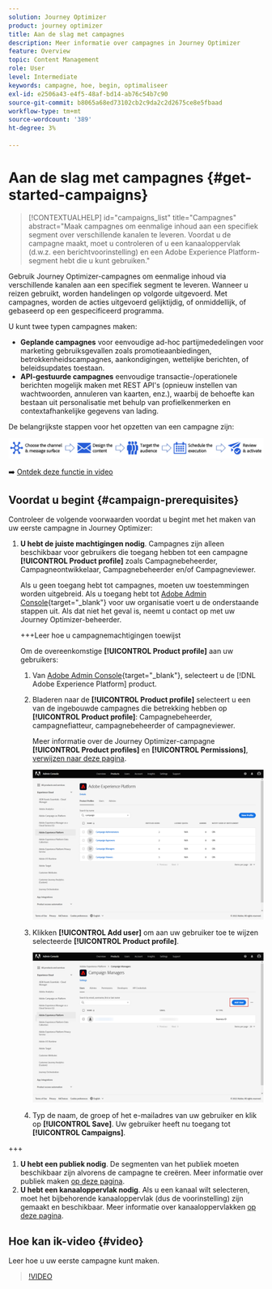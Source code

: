 ```yaml
---
solution: Journey Optimizer
product: journey optimizer
title: Aan de slag met campagnes
description: Meer informatie over campagnes in Journey Optimizer
feature: Overview
topic: Content Management
role: User
level: Intermediate
keywords: campagne, hoe, begin, optimaliseer
exl-id: e2506a43-e4f5-48af-bd14-ab76c54b7c90
source-git-commit: b8065a68ed73102cb2c9da2c2d2675ce8e5fbaad
workflow-type: tm+mt
source-wordcount: '389'
ht-degree: 3%

---
```


# Aan de slag met campagnes {#get-started-campaigns}

>[!CONTEXTUALHELP]
>id="campaigns_list"
>title="Campagnes"
>abstract="Maak campagnes om eenmalige inhoud aan een specifiek segment over verschillende kanalen te leveren. Voordat u de campagne maakt, moet u controleren of u een kanaaloppervlak (d.w.z. een berichtvoorinstelling) en een Adobe Experience Platform-segment hebt die u kunt gebruiken."

Gebruik Journey Optimizer-campagnes om eenmalige inhoud via verschillende kanalen aan een specifiek segment te leveren. Wanneer u reizen gebruikt, worden handelingen op volgorde uitgevoerd. Met campagnes, worden de acties uitgevoerd gelijktijdig, of onmiddellijk, of gebaseerd op een gespecificeerd programma.

U kunt twee typen campagnes maken:

* **Geplande campagnes** voor eenvoudige ad-hoc partijmededelingen voor marketing gebruiksgevallen zoals promotieaanbiedingen, betrokkenheidscampagnes, aankondigingen, wettelijke berichten, of beleidsupdates toestaan.
* **API-gestuurde campagnes** eenvoudige transactie-/operationele berichten mogelijk maken met REST API&#39;s (opnieuw instellen van wachtwoorden, annuleren van kaarten, enz.), waarbij de behoefte kan bestaan uit personalisatie met behulp van profielkenmerken en contextafhankelijke gegevens van lading.

De belangrijkste stappen voor het opzetten van een campagne zijn:

![](assets/create-campaign-process.png)

➡️ [Ontdek deze functie in video](#video)

## Voordat u begint {#campaign-prerequisites}

Controleer de volgende voorwaarden voordat u begint met het maken van uw eerste campagne in Journey Optimizer:

1. **U hebt de juiste machtigingen nodig**. Campagnes zijn alleen beschikbaar voor gebruikers die toegang hebben tot een campagne **[!UICONTROL Product profile]** zoals Campagnebeheerder, Campagneontwikkelaar, Campagnebeheerder en/of Campagneviewer.

   Als u geen toegang hebt tot campagnes, moeten uw toestemmingen worden uitgebreid. Als u toegang hebt tot [Adobe Admin Console](https://adminconsole.adobe.com/){target="_blank"} voor uw organisatie voert u de onderstaande stappen uit. Als dat niet het geval is, neemt u contact op met uw Journey Optimizer-beheerder.

   +++Leer hoe u campagnemachtigingen toewijst

   Om de overeenkomstige **[!UICONTROL Product profile]** aan uw gebruikers:

   1. Van [Adobe Admin Console](https://adminconsole.adobe.com/){target="_blank"}, selecteert u de [!DNL Adobe Experience Platform] product.

   1. Bladeren naar de **[!UICONTROL Product profile]** selecteert u een van de ingebouwde campagnes die betrekking hebben op **[!UICONTROL Product profile]**: Campagnebeheerder, campagnefiatteur, campagnebeheerder of campagneviewer.

      Meer informatie over de Journey Optimizer-campagne **[!UICONTROL Product profiles]** en **[!UICONTROL Permissions]**, [verwijzen naar deze pagina](../administration/ootb-product-profiles.md).

      ![](assets/do-not-localize/admin_1.png)

   1. Klikken **[!UICONTROL Add user]** om aan uw gebruiker toe te wijzen selecteerde **[!UICONTROL Product profile]**.

      ![](assets/do-not-localize/admin_2.png)

   1. Typ de naam, de groep of het e-mailadres van uw gebruiker en klik op **[!UICONTROL Save]**.
   Uw gebruiker heeft nu toegang tot **[!UICONTROL Campaigns]**.

+++

1. **U hebt een publiek nodig**. De segmenten van het publiek moeten beschikbaar zijn alvorens de campagne te creëren. Meer informatie over publiek maken [op deze pagina](../segment/about-segments.md).
1. **U hebt een kanaaloppervlak nodig**. Als u een kanaal wilt selecteren, moet het bijbehorende kanaaloppervlak (dus de voorinstelling) zijn gemaakt en beschikbaar. Meer informatie over kanaaloppervlakken [op deze pagina](../configuration/channel-surfaces.md).

## Hoe kan ik-video {#video}

Leer hoe u uw eerste campagne kunt maken.

>[!VIDEO](https://video.tv.adobe.com/v/346680?quality=12)
